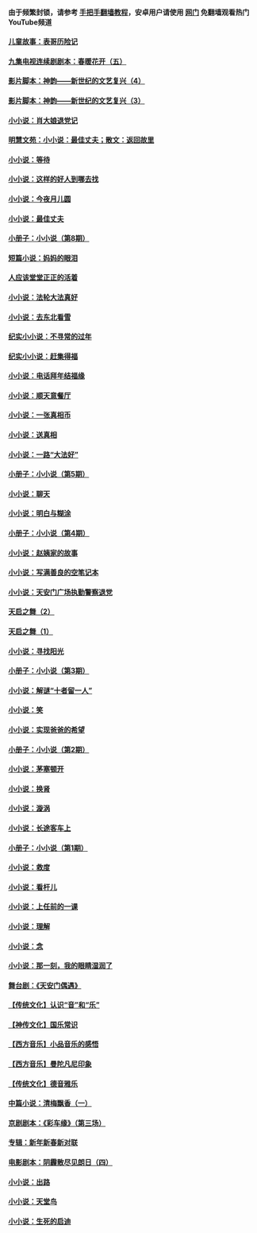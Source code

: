 #### 由于频繁封锁，请参考 [手把手翻墙教程](https://github.com/gfw-breaker/guides/wiki/)，安卓用户请使用 [网门](https://github.com/gfw-breaker/nogfw/blob/master/dl.md?t=05250301) 免翻墙观看热门YouTube频道 

#### [儿童故事：表哥历险记](../pages/328/383535.md?t=05250301) 

#### [九集电视连续剧剧本：春暖花开（五）](../pages/328/275919.md?t=05250301) 

#### [影片脚本：神韵——新世纪的文艺复兴（4）](../pages/328/266089.md?t=05250301) 

#### [影片脚本：神韵——新世纪的文艺复兴（3）](../pages/328/266087.md?t=05250301) 

#### [小小说：肖大娘退党记](../pages/328/239807.md?t=05250301) 

#### [明慧文苑：小小说：最佳丈夫；散文：返回故里](../pages/328/3439.md?t=05250301) 

#### [小小说：等待](../pages/328/223927.md?t=05250301) 

#### [小小说：这样的好人到哪去找](../pages/328/209396.md?t=05250301) 

#### [小小说：今夜月儿圆](../pages/328/193588.md?t=05250301) 

#### [小小说：最佳丈夫](../pages/328/190938.md?t=05250301) 

#### [小册子：小小说（第8期）](../pages/328/188202.md?t=05250301) 

#### [短篇小说：妈妈的眼泪](../pages/328/187712.md?t=05250301) 

#### [人应该堂堂正正的活着](../pages/328/182430.md?t=05250301) 

#### [小小说：法轮大法真好](../pages/328/174669.md?t=05250301) 

#### [小小说：去东北看雪](../pages/328/173882.md?t=05250301) 

#### [纪实小小说：不寻常的过年](../pages/328/173187.md?t=05250301) 

#### [纪实小小说：赶集得福](../pages/328/172652.md?t=05250301) 

#### [小小说：电话拜年结福缘](../pages/328/172533.md?t=05250301) 

#### [小小说：顺天意餐厅](../pages/328/170182.md?t=05250301) 

#### [小小说：一张真相币](../pages/328/169410.md?t=05250301) 

#### [小小说：送真相](../pages/328/166713.md?t=05250301) 

#### [小小说：一路“大法好”](../pages/328/162016.md?t=05250301) 

#### [小册子：小小说（第5期）](../pages/328/161131.md?t=05250301) 

#### [小小说：聊天](../pages/328/159640.md?t=05250301) 

#### [小小说：明白与糊涂](../pages/328/158101.md?t=05250301) 

#### [小册子：小小说（第4期）](../pages/328/158006.md?t=05250301) 

#### [小小说：赵姨家的故事](../pages/328/157843.md?t=05250301) 

#### [小小说：写满善良的空笔记本](../pages/328/157382.md?t=05250301) 

#### [小小说：天安门广场执勤警察退党](../pages/328/156982.md?t=05250301) 

#### [天启之舞（2）](../pages/328/153440.md?t=05250301) 

#### [天启之舞（1）](../pages/328/153439.md?t=05250301) 

#### [小小说：寻找阳光](../pages/328/153065.md?t=05250301) 

#### [小册子：小小说（第3期）](../pages/328/151715.md?t=05250301) 

#### [小小说：解谜“十者留一人”](../pages/328/148967.md?t=05250301) 

#### [小小说：笑](../pages/328/148905.md?t=05250301) 

#### [小小说：实现爸爸的希望](../pages/328/148096.md?t=05250301) 

#### [小册子：小小说（第2期）](../pages/328/147214.md?t=05250301) 

#### [小小说：茅塞顿开](../pages/328/147030.md?t=05250301) 

#### [小小说：换肾](../pages/328/146770.md?t=05250301) 

#### [小小说：漩涡](../pages/328/146683.md?t=05250301) 

#### [小小说：长途客车上](../pages/328/145076.md?t=05250301) 

#### [小册子：小小说（第1期）](../pages/328/143963.md?t=05250301) 

#### [小小说：救度](../pages/328/143927.md?t=05250301) 

#### [小小说：看杆儿](../pages/328/142137.md?t=05250301) 

#### [小小说：上任前的一课](../pages/328/140808.md?t=05250301) 

#### [小小说：理解](../pages/328/140476.md?t=05250301) 

#### [小小说：念](../pages/328/139513.md?t=05250301) 

#### [小小说：那一刻，我的眼睛湿润了](../pages/328/138476.md?t=05250301) 

#### [舞台剧：《天安门偶遇》](../pages/328/117155.md?t=05250301) 

#### [【传统文化】认识“音”和“乐”](../pages/328/108667.md?t=05250301) 

#### [【神传文化】国乐常识](../pages/328/104225.md?t=05250301) 

#### [【西方音乐】小品音乐的感悟](../pages/328/102924.md?t=05250301) 

#### [【西方音乐】曼陀凡尼印象](../pages/328/102922.md?t=05250301) 

#### [【传统文化】德音雅乐](../pages/328/102923.md?t=05250301) 

#### [中篇小说：清梅飘香（一）](../pages/328/101058.md?t=05250301) 

#### [京剧剧本：《彩车缘》（第三场）](../pages/328/96434.md?t=05250301) 

#### [专辑：新年新春新对联](../pages/328/94991.md?t=05250301) 

#### [电影剧本：阴霾散尽见朗日（四）](../pages/328/87081.md?t=05250301) 

#### [小小说：出路](../pages/328/84848.md?t=05250301) 

#### [小小说：天堂鸟](../pages/328/83084.md?t=05250301) 

#### [小小说：生死的启迪](../pages/328/70977.md?t=05250301) 

